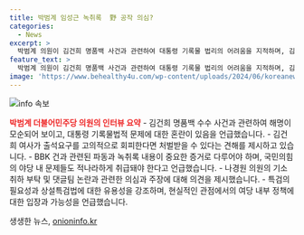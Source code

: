 ```yaml
---
title: 박범계 임성근 녹취록  野 공작 의심?
categories:
  - News
excerpt: >
  박범계 의원이 김건희 명품백 사건과 관련하여 대통령 기록물 법리의 어려움을 지적하며, 김건희 여사의 고의 회피 행위에 대한 의문을 제기합니다. 또한 임성근 단톡방 사건과 관련하여 여당 내부의 의견이 바뀔 수 있음을 시사하며, 한동훈 특검에 대한 입장을 변경할 가능성도 제기합니다.특히, 이종호의 로비 역할과 관련하여 대통령의 격노의 원인이 김건희 여사와 관련된 것으로 의심함을 밝히며, 신뢰할 수 있는 정보를 통해 정확한 사실을 규명해야 한다고 강조합니다. 또한, 민주당 내부에서 한동훈 특검에 대한 입장이 변할 가능성을 시사하고, 이에 대한 특검법의 시급성을 강조합니다.
feature_text: >
  박범계 의원이 김건희 명품백 사건과 관련하여 대통령 기록물 법리의 어려움을 지적하며, 김건희 여사의 고의 회피 행위에 대한 의문을 제기합니다. 또한 임성근 단톡방 사건과 관련하여 여당 내부의 의견이 바뀔 수 있음을 시사하며, 한동훈 특검에 대한 입장을 변경할 가능성도 제기합니다.특히, 이종호의 로비 역할과 관련하여 대통령의 격노의 원인이 김건희 여사와 관련된 것으로 의심함을 밝히며, 신뢰할 수 있는 정보를 통해 정확한 사실을 규명해야 한다고 강조합니다. 또한, 민주당 내부에서 한동훈 특검에 대한 입장이 변할 가능성을 시사하고, 이에 대한 특검법의 시급성을 강조합니다.
image: 'https://www.behealthy4u.com/wp-content/uploads/2024/06/koreanews.jpg'
---
```


<p><img src="https://www.behealthy4u.com/wp-content/uploads/2024/06/koreanews.jpg" alt="info 속보" /></p>

<p><b><span style="color: #ee2323;">박범계 더불어민주당 의원의 인터뷰 요약</span></b>
- 김건희 명품백 수수 사건과 관련하여 해명이 모순되어 보이고, 대통령 기록물법적 문제에 대한 혼란이 있음을 언급했습니다.
- 김건희 여사가 출석요구를 고의적으로 회피한다면 처벌받을 수 있다는 견해를 제시하고 있습니다.
- BBK 건과 관련된 파동과 녹취록 내용이 중요한 증거로 다루어야 하며, 국민의힘의 야당 내 문제들도 적나라하게 취급돼야 한다고 언급했습니다.
- 나경원 의원의 기소 취하 부탁 및 댓글팀 논란과 관련한 의심과 주장에 대해 의견을 제시했습니다.
- 특검의 필요성과 상설특검법에 대한 유용성을 강조하며, 현실적인 관점에서의 여당 내부 정책에 대한 입장과 가능성을 언급했습니다.</p>
생생한 뉴스, <a href="https://onioninfo.kr" rel="dofollow">onioninfo.kr</a>


